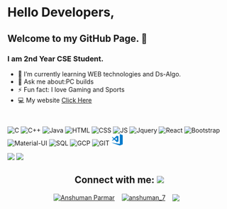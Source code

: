 # Hello Developers,

## Welcome to my GitHub Page. 👋

### I am 2nd Year CSE Student.

- 🌱 I’m currently learning WEB technologies and Ds-Algo. 
- 💬 Ask me about:PC builds
- ⚡ Fun fact: I love Gaming and Sports
- 💻 My website [Click Here](https://dev-anshuman.herokuapp.com/)

<br>

![C](https://img.shields.io/badge/C-00599C?style=for-the-badge&logo=c&logoColor=white)
![C++](https://img.shields.io/badge/C%2B%2B-00599C?style=for-the-badge&logo=c%2B%2B&logoColor=white)
![Java](https://img.shields.io/badge/Java-ED8B00?style=for-the-badge&logo=java&logoColor=white)
![HTML](https://img.shields.io/badge/HTML5-E34F26?style=for-the-badge&logo=html5&logoColor=white)
![CSS](https://img.shields.io/badge/CSS3-1572B6?style=for-the-badge&logo=css3&logoColor=white)
![JS](https://img.shields.io/badge/JavaScript-F7DF1E?style=for-the-badge&logo=javascript&logoColor=black)
![Jquery](https://img.shields.io/badge/jQuery-0769AD?style=for-the-badge&logo=jquery&logoColor=white)
![React](https://img.shields.io/badge/React-20232A?style=for-the-badge&logo=react&logoColor=61DAFB)
![Bootstrap](https://img.shields.io/badge/Bootstrap-563D7C?style=for-the-badge&logo=bootstrap&logoColor=white)
![Material-UI](https://img.shields.io/badge/Material--UI-0081CB?style=for-the-badge&logo=material-ui&logoColor=white)
![SQL](https://img.shields.io/badge/MySQL-00000F?style=for-the-badge&logo=mysql&logoColor=white)
![GCP](https://img.shields.io/badge/Google_Cloud-4285F4?style=for-the-badge&logo=google-cloud&logoColor=white)
![GIT](https://img.shields.io/badge/GitHub-100000?style=for-the-badge&logo=github&logoColor=white)
<img alt="Visual Studio Code" width="26px" src="https://raw.githubusercontent.com/github/explore/80688e429a7d4ef2fca1e82350fe8e3517d3494d/topics/visual-studio-code/visual-studio-code.png" />






<img width="49%" src="https://github-readme-stats.vercel.app/api?username=anshuman725&theme=blue-green">&nbsp;<img src="https://github-readme-stats.vercel.app/api/top-langs/?username=anshuman725&layout=compact&theme=blue-green">





<h2 align='center'>Connect with me: <img src="https://github.com/rajput2107/rajput2107/blob/master/Assets/Handshake.gif" height="33px" /></h2>
<p align="center">
  <a href="https://www.linkedin.com/in/anshuman-parmar-3a0365194/" target="blank"><img    align="center" src="https://img.shields.io/badge/LinkedIn-0077B5?style=for-the-badge&logo=linkedin&logoColor=white" alt="Anshuman Parmar"  /></a> &nbsp;&nbsp;
  <a href="https://www.instagram.com/anshuman_7_/" target="blank"><img align="center" src="https://img.shields.io/badge/Instagram-E4405F?style=for-the-badge&logo=instagram&logoColor=white" alt="anshuman_7"  /></a> &nbsp;&nbsp;
<a href="https://twitter.com/AnshumanParma13" target="blank"><img align="center" src="https://img.shields.io/badge/Twitter-1DA1F2?style=for-the-badge&logo=twitter&logoColor=white"  /></a> &nbsp;&nbsp;

</p>

